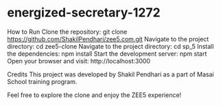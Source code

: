 # energized-secretary-1272

How to Run
Clone the repository: git clone https://github.com/ShakilPendhari/zee5.com.git
Navigate to the project directory: cd zee5-clone
Navigate to the project directory: cd sp_5
Install the dependencies: npm install
Start the development server: npm start
Open your browser and visit: http://localhost:3000

Credits
This project was developed by Shakil Pendhari as a part of Masai School training program.

Feel free to explore the clone and enjoy the ZEE5 experience!
